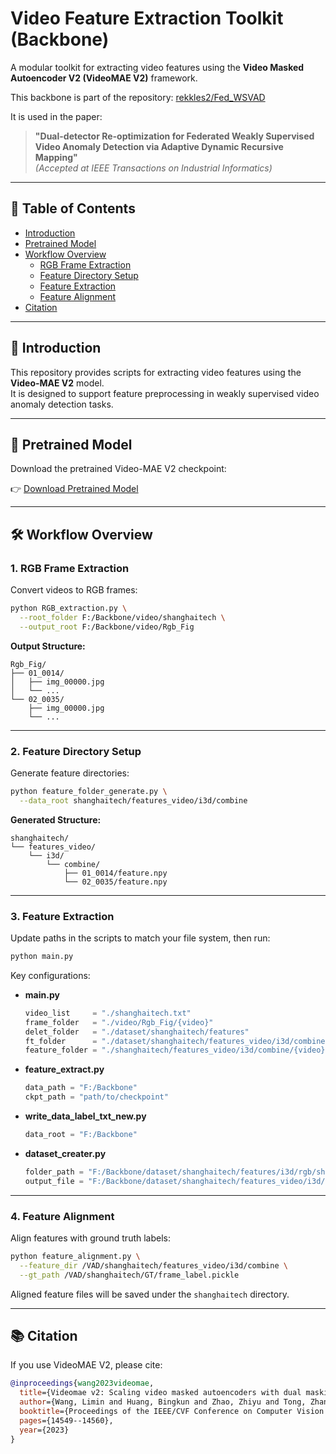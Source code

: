 # Video Feature Extraction Toolkit (Backbone)

A modular toolkit for extracting video features using the **Video Masked Autoencoder V2 (VideoMAE V2)** framework.

This backbone is part of the repository: [rekkles2/Fed_WSVAD](https://github.com/rekkles2/Fed_WSVAD)

It is used in the paper:

> **"Dual-detector Re-optimization for Federated Weakly Supervised Video Anomaly Detection via Adaptive Dynamic Recursive Mapping"**  
> *(Accepted at IEEE Transactions on Industrial Informatics)*

---

## 📑 Table of Contents

- [Introduction](#-introduction)
- [Pretrained Model](#-pretrained-model)
- [Workflow Overview](#-workflow-overview)
  - [RGB Frame Extraction](#rgb-frame-extraction)
  - [Feature Directory Setup](#feature-directory-setup)
  - [Feature Extraction](#feature-extraction)
  - [Feature Alignment](#feature-alignment)
- [Citation](#-citation)
---

## 🚀 Introduction

This repository provides scripts for extracting video features using the **Video-MAE V2** model.  
It is designed to support feature preprocessing in weakly supervised video anomaly detection tasks.

---

## 🎯 Pretrained Model

Download the pretrained Video-MAE V2 checkpoint:

👉 [Download Pretrained Model](https://drive.google.com/file/d/1xr1yeA2cxck4NCLX1qjAi3JU9qhRpfGr/view?usp=drive_link)

---

## 🛠 Workflow Overview

### <a id="rgb-frame-extraction"></a>1. RGB Frame Extraction

Convert videos to RGB frames:

```bash
python RGB_extraction.py \
  --root_folder F:/Backbone/video/shanghaitech \
  --output_root F:/Backbone/video/Rgb_Fig
````

**Output Structure:**

```
Rgb_Fig/
├── 01_0014/
│   ├── img_00000.jpg
│   └── ...
└── 02_0035/
    ├── img_00000.jpg
    └── ...
```

---

### <a id="feature-directory-setup"></a>2. Feature Directory Setup

Generate feature directories:

```bash
python feature_folder_generate.py \
  --data_root shanghaitech/features_video/i3d/combine
```

**Generated Structure:**

```
shanghaitech/
└── features_video/
    └── i3d/
        └── combine/
            ├── 01_0014/feature.npy
            └── 02_0035/feature.npy
```

---

### <a id="feature-extraction"></a>3. Feature Extraction

Update paths in the scripts to match your file system, then run:

```bash
python main.py
```

Key configurations:

* **main.py**

  ```python
  video_list     = "./shanghaitech.txt"
  frame_folder   = "./video/Rgb_Fig/{video}"
  delet_folder   = "./dataset/shanghaitech/features"
  ft_folder      = "./dataset/shanghaitech/features_video/i3d/combine/shanghaitech"
  feature_folder = "./shanghaitech/features_video/i3d/combine/{video}"
  ```
* **feature\_extract.py**

  ```python
  data_path = "F:/Backbone"
  ckpt_path = "path/to/checkpoint"
  ```
* **write\_data\_label\_txt\_new\.py**

  ```python
  data_root = "F:/Backbone"
  ```
* **dataset\_creater.py**

  ```python
  folder_path = "F:/Backbone/dataset/shanghaitech/features/i3d/rgb/shanghaitech"
  output_file = "F:/Backbone/dataset/shanghaitech/features_video/i3d/combine/shanghaitech/feature.npy"
  ```

---

### <a id="feature-alignment"></a>4. Feature Alignment

Align features with ground truth labels:

```bash
python feature_alignment.py \
  --feature_dir /VAD/shanghaitech/features_video/i3d/combine \
  --gt_path /VAD/shanghaitech/GT/frame_label.pickle
```

Aligned feature files will be saved under the `shanghaitech` directory.

---

## 📚 Citation

If you use VideoMAE V2, please cite:

```bibtex
@inproceedings{wang2023videomae,
  title={Videomae v2: Scaling video masked autoencoders with dual masking},
  author={Wang, Limin and Huang, Bingkun and Zhao, Zhiyu and Tong, Zhan and He, Yinan and Wang, Yi and Wang, Yali and Qiao, Yu},
  booktitle={Proceedings of the IEEE/CVF Conference on Computer Vision and Pattern Recognition},
  pages={14549--14560},
  year={2023}
}
```

